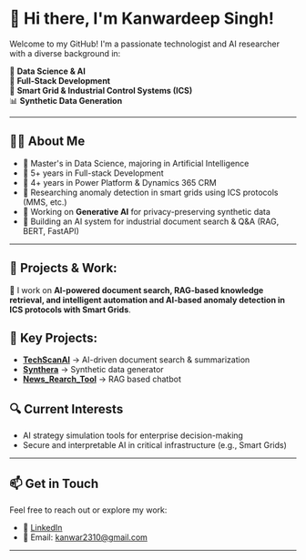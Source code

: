 # 👋 Hi there, I'm Kanwardeep Singh!

Welcome to my GitHub! I'm a passionate technologist and AI researcher with a diverse background in:

🚀 **Data Science & AI**  
🎯 **Full-Stack Development**  
🔌 **Smart Grid & Industrial Control Systems (ICS)**  
📊 **Synthetic Data Generation**

---

## 👨‍💻 About Me

- 🧠 Master's in Data Science, majoring in Artificial Intelligence
- 🔧 5+ years in Full-stack Development
- 🔧 4+ years in Power Platform & Dynamics 365 CRM
- 📡 Researching anomaly detection in smart grids using ICS protocols (MMS, etc.)
- 🧪 Working on **Generative AI** for privacy-preserving synthetic data
- 🧾 Building an AI system for industrial document search & Q&A (RAG, BERT, FastAPI)

---

## 📂 Projects & Work:
🚀 I work on **AI-powered document search, RAG-based knowledge retrieval, and intelligent automation and AI-based anomaly detection in ICS protocols with Smart Grids**.

## 🌟 Key Projects:

- **[TechScanAI](https://github.com/Kanwardeep-Singh/TechScanAI)** → AI-driven document search & summarization
- **[Synthera](https://github.com/Kanwardeep-Singh/Synthera)** → Synthetic data generator
- **[News_Rearch_Tool](https://github.com/Kanwardeep-Singh/News_Research_Tool)** → RAG based chatbot

## 🔍 Current Interests

- AI strategy simulation tools for enterprise decision-making  
- Secure and interpretable AI in critical infrastructure (e.g., Smart Grids)

---

## 📫 Get in Touch

Feel free to reach out or explore my work:
- 💼 [LinkedIn](https://www.linkedin.com/in/kanwardeep-singh-kaiims/)
- 📩 Email: kanwar2310@gmail.com


---
